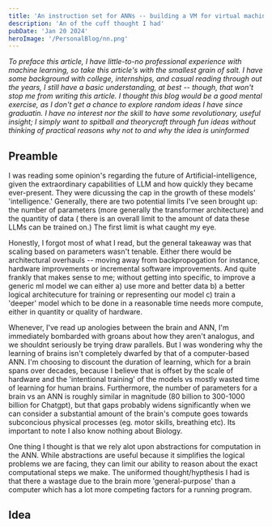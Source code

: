 ```yaml
---
title: 'An instruction set for ANNs -- building a VM for virtual machines'
description: 'An of the cuff thought I had'
pubDate: 'Jan 20 2024'
heroImage: '/PersonalBlog/nn.png'
---
```


<i>To preface this article, I have little-to-no professional experience with machine learning, so take
this article's with the smallest grain of salt. I have some background with college, internships,
and casual reading through out the years, I still have a basic understanding, at best -- though,
that won't stop me from writing this article. I thought this blog would be a good mental exercise,
as I don't get a chance to explore random ideas I have since graduatin.  I have no interest nor the
skill to have some revolutionary, useful insight; I simply want to spitball and theorycraft
through fun ideas without thinking of practical reasons why not to and why the idea is uninformed</i>

## Preamble

I was reading some opinion's regarding the future of Artificial-intelligence, given the
extraordinary capabilities of LLM and how quickly they became ever-present. They were dicussing
the cap in the growth of these models' 'intelligence.' Generally, there are two potential limits I've seen
brought up: the number of parameters (more generally the transformer architecture)  and the quantity of data (
there is an overall limit to the amount of data these LLMs can be trained on.) The first limit is what
caught my eye.

Honestly, I forgot most of what I read, but the general takeaway was that scaling based on parameters wasn't
tenable. Either there would be architectural overhauls -- moving away from backpropogation for instance, hardware
improvements or incremental software improvements. And quite frankly that makes sense to me; without getting into specific,
to improve a generic ml model we can either a) use more and better data b) a better logical architecuture for training or
representing our model c) train a 'deeper' model which to be done in a reasonable time needs more compute, either in quantity
or quality of hardware.

Whenever, I've read up anologies between the brain and ANN, I'm immediately bombarded with groans about how they aren't analogus,
and we shouldnt seriously be trying draw parallels. But I was wondering why the learning of brains isn't completely
dwarfed by that of a computer-based ANN. I'm choosing to discount the duration of learning, which for a brain spans over decades,
because I believe that is offset by the scale of hardware and the 'intentional training' of the models vs mostly wasted time of
learning for human brains. Furthermore, the number of parameters for a brain vs an ANN is roughly similar in magnitude (80 billion to
300-1000 billion for Chatgpt), but that gaps probably widens significantly when we can consider a substantial amount of the brain's
compute goes towards subconcious physical processes (eg. motor skills, breathing etc). Its important to note I also know nothing about
Biology.

One thing I thought is that we rely alot upon abstractions for computation in the ANN. While abstractions are useful because
it simplifies the logical problems we are facing, they can limit our ability to reason about the exact computational steps we make.
The uniformed thought/hypthesis I had is that there a wastage due to the brain more 'general-purpose' than a computer which has a lot
more competing factors for a running program.

## Idea
